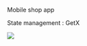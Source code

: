 Mobile shop app

State management : GetX

<img src="https://i.ibb.co/ynLkcVr/Screenshot-2021-09-19-at-13-34-23.png" >
